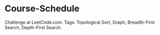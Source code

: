 # Course-Schedule
Challenge at LeetCode.com. Tags: Topological Sort, Graph, Breadth-First Search, Depth-First Search.
